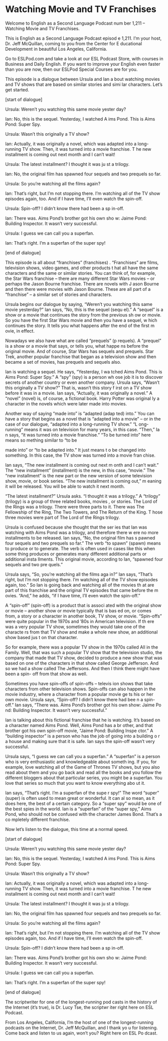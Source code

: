 # Watching Movie and TV Franchises

Welcome to English as a Second Language Podcast num ber 1,211 – Watching Movie and TV Franchises.

This is English as a Second Language Podcast episod e 1,211. I’m your host, Dr. Jeff McQuillan, coming to you from the Center for E ducational Development in beautiful Los Angeles, California.

Go to ESLPod.com and take a look at our ESL Podcast  Store, with courses in Business and Daily English. If you want to improve your English even faster than you are now, then our ESLPod Special Courses are for you.

This episode is a dialogue between Ursula and Ian a bout watching movies and TV shows that are based on similar stories and simi lar characters. Let’s get started.

[start of dialogue]

Ursula: Weren’t you watching this same movie yester day?

Ian: No, this is the sequel. Yesterday, I watched A ims Pond. This is Aims Pond: Super Spy.

Ursula: Wasn’t this originally a TV show?

Ian: Actually, it was originally a novel, which was  adapted into a long-running TV show. Then, it was turned into a movie franchise. T he new installment is coming out next month and I can’t wait!

Ursula: The latest installment? I thought it was ju st a trilogy.

Ian: No, the original film has spawned four sequels  and two prequels so far.

Ursula: So you’re watching all the films again?

Ian: That’s right, but I’m not stopping there. I’m watching all of the TV show episodes again, too. And if I have time, I’ll even watch the spin-off.

Ursula: Spin-off? I didn’t know there had been a sp in-off.

Ian: There was. Aims Pond’s brother got his own sho w: Jaime Pond: Building Inspector. It wasn’t very successful.

Ursula: I guess we can call you a superfan.

Ian: That’s right. I’m a superfan of the super spy!

[end of dialogue]

This episode is all about “franchises” (franchises) . “Franchises” are films, television shows, video games, and other products t hat all have the same characters and the same or similar stories. You can  think of, for example, the Star Wars franchise – there are many different Star  Wars movies – or perhaps the Jason Bourne franchise. There are novels with J ason Bourne and then there were movies with Jason Bourne. These are all part of a “franchise” – a similar set of stories and characters.

Ursula begins our dialogue by saying, “Weren’t you watching this same movie yesterday?” Ian says, “No, this is the sequel (sequ el).” A “sequel” is a show or a movie that continues the story from the previous sh ow or movie. So you have the first Star Wars movie and then you have a sequel, w hich continues the story. It tells you what happens after the end of the first m ovie, in effect.

Nowadays we also have what are called “prequels” (p requels). A “prequel” is a show or a movie that says, or tells you, what happe ns before the original movie. And of course, Star Wars has sequels and prequels. Star Trek, another popular franchise that began as a television show and then became a set of movies, has prequels and sequels also.

Ian is watching a sequel. He says, “Yesterday, I wa tched Aims Pond. This is Aims Pond: Super Spy.” A “spy” (spy) is a person wh ose job it is to discover secrets of another country or even another company.  Ursula says, “Wasn’t this originally a TV show?” That is, wasn’t this story f irst on a TV show before it was in a movie. Ian says, “Actually, it was originally a novel.” A “novel” (novel) is, of course, a fictional book. Harry Potter was original ly a character in the novels which were later made into movies.

Another way of saying “made into” is “adapted (adap ted) into.” You can have a story that begins as a novel that is “adapted into a movie” – or in the case of our dialogue, “adapted into a long-running TV show.” “L ong-running” means it was on television for many years, in this case. “Then,” Ia n says, “it was turned into a movie franchise.” “To be turned into” here means so mething similar to “to be

made into” or “to be adapted into.” It just means t o be changed into something. In this case, the TV show was turned into a movie fran chise.

Ian says, “The new installment is coming out next m onth and I can’t wait.” The “new installment” (installment) is the new, in this  case, “movie.” The “new installment” is the new part or the new version of some television show, movie, or book series. “The new installment is coming out,” m eaning it will be released. You will be able to watch it next month.

“The latest installment?” Ursula asks. “I thought it was a trilogy.” A “trilogy” (trilogy) is a group of three related books, movies , or stories. The Lord of the Rings was a trilogy. There were three parts to it. There was The Fellowship of the Ring, The Two Towers, and The Return of the King. T hose three movies were part of The Lord of the Rings trilogy.

Ursula is confused because she thought that the ser ies that Ian was watching with Aims Pond was a trilogy, and therefore there w ere no more installments to be released. Ian says, “No, the original film has s pawned four sequels and two prequels so far.” The verb “to spawn” (spawn) means  to produce or to generate. The verb is often used in cases like this when some thing produces or generates many different additional parts or additional insta llments. This original movie, according to Ian, “spawned four sequels and two pre quels.”

Ursula says, “So, you’re watching all the films aga in?” Ian says, “That’s right, but I’m not stopping there. I’m watching all of the TV show episodes again, too.” So Ian is going back and watching all of the movies th at are part of this franchise and the original TV episodes that came before the m ovies. “And,” he adds, “if I have time, I’ll even watch the spin-off.”

A “spin-off” (spin-off) is a product that is associ ated with the original show or movie – another show or movie typically that is bas ed on, or comes from, a story or a character in another book, TV show, or movie. “Spin-offs” were quite popular in the 1970s and ’80s in American television. If th ere was a very popular TV show, sometimes they would take one of the characte rs from that TV show and make a whole new show, an additional show based jus t on that character.

So for example, there was a popular TV show in the 1970s called All in the Family. Well, that was such a popular TV show that the television studio, the company that made that TV show, decided to produce a new show that was based on one of the characters in that show called George Jefferson. And so we had a show called The Jeffersons. And then I think there might have been a spin- off from that show as well.

 Sometimes you have spin-offs of spin-offs – televis ion shows that take characters from other television shows. Spin-offs can also happen in the movie industry, where a character from a popular movie ge ts his or her own movie. Ursula says, “Spin-off? I didn’t know there had bee n a spin-off.” Ian says, “There was. Aims Pond’s brother got his own show: Jaime Po nd: Building Inspector. It wasn’t very successful.”

Ian is talking about this fictional franchise that he is watching. It’s based on a character named Aims Pond. Well, Aims Pond has a br other, and that brother got his own spin-off movie, “Jaime Pond: Building Inspe ctor.” A “building inspector” is a person who has the job of going into a building o r a house and making sure that it is safe. Ian says the spin-off wasn’t very successful.

Ursula says, “I guess we can call you a superfan.” A “superfan” is a person who is very enthusiastic and knowledgeable about someth ing. If you, for example, love watching all of the Game of Thrones TV shows, but you also read about them and you go back and read all the books and you  follow the different bloggers about that particular series, you might be  a superfan. You love that series so much that you want to know everything abo ut it.

Ian says, “That’s right. I’m a superfan of the supe r spy!” The word “super” (super) is often used to mean great or wonderful. It can al so mean, as it does here, the best of a certain category. So a “super spy” would be one of the best spies in the world. Ian is a “superfan” of the “super spy,” Aims  Pond, who should not be confused with the character James Bond. That’s a co mpletely different franchise.

Now let’s listen to the dialogue, this time at a normal speed.

[start of dialogue]

Ursula: Weren’t you watching this same movie yester day?

Ian: No, this is the sequel. Yesterday, I watched A ims Pond. This is Aims Pond: Super Spy.

Ursula: Wasn’t this originally a TV show?

Ian: Actually, it was originally a novel, which was  adapted into a long-running TV show. Then, it was turned into a movie franchise. T he new installment is coming out next month and I can’t wait!

Ursula: The latest installment? I thought it was ju st a trilogy.

Ian: No, the original film has spawned four sequels  and two prequels so far.

Ursula: So you’re watching all the films again?

Ian: That’s right, but I’m not stopping there. I’m watching all of the TV show episodes again, too. And if I have time, I’ll even watch the spin-off.

Ursula: Spin-off? I didn’t know there had been a sp in-off.

Ian: There was. Aims Pond’s brother got his own sho w: Jaime Pond: Building Inspector. It wasn’t very successful.

Ursula: I guess we can call you a superfan.

Ian: That’s right. I’m a superfan of the super spy!

[end of dialogue]

The scriptwriter for one of the longest-running pod casts in the history of the Internet (it’s true), is Dr. Lucy Tse, the scriptwr iter right here on ESL Podcast.

From Los Angeles, California, I’m the host of one of the longest-running podcasts on the Internet, Dr. Jeff McQuillan, and I thank yo u for listening. Come back and listen to us again, won’t you? Right here on ESL Po dcast.

